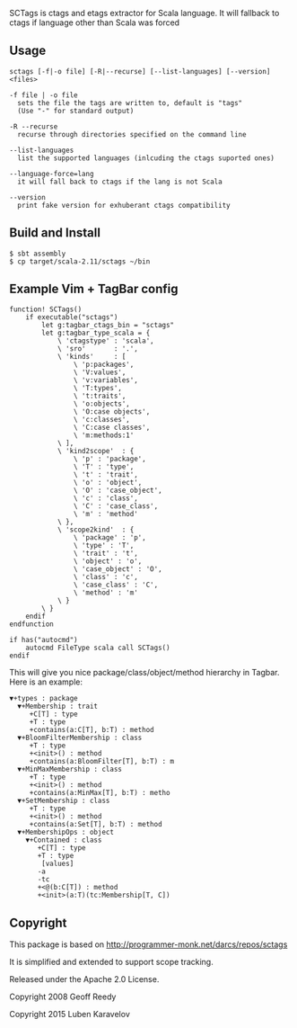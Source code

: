 SCTags is ctags and etags extractor for Scala language. It will fallback
to ctags if language other than Scala was forced

Usage
-----

```
sctags [-f|-o file] [-R|--recurse] [--list-languages] [--version] <files>

-f file | -o file
  sets the file the tags are written to, default is "tags"
  (Use "-" for standard output)

-R --recurse
  recurse through directories specified on the command line

--list-languages
  list the supported languages (inlcuding the ctags suported ones)

--language-force=lang
  it will fall back to ctags if the lang is not Scala

--version
  print fake version for exhuberant ctags compatibility
```

Build and Install
-----------------
```
$ sbt assembly
$ cp target/scala-2.11/sctags ~/bin

```

Example Vim + TagBar config
---------------------------
```vim
function! SCTags()
    if executable("sctags")
        let g:tagbar_ctags_bin = "sctags"
        let g:tagbar_type_scala = {
            \ 'ctagstype' : 'scala',
            \ 'sro'       : '.',
            \ 'kinds'     : [
                \ 'p:packages',
                \ 'V:values',
                \ 'v:variables',
                \ 'T:types',
                \ 't:traits',
                \ 'o:objects',
                \ 'O:case objects',
                \ 'c:classes',
                \ 'C:case classes',
                \ 'm:methods:1'
            \ ],
            \ 'kind2scope'  : {
                \ 'p' : 'package',
                \ 'T' : 'type',
                \ 't' : 'trait',
                \ 'o' : 'object',
                \ 'O' : 'case_object',
                \ 'c' : 'class',
                \ 'C' : 'case_class',
                \ 'm' : 'method'
            \ },
            \ 'scope2kind'  : {
                \ 'package' : 'p',
                \ 'type' : 'T',
                \ 'trait' : 't',
                \ 'object' : 'o',
                \ 'case_object' : 'O',
                \ 'class' : 'c',
                \ 'case_class' : 'C',
                \ 'method' : 'm'
            \ }
        \ }
    endif
endfunction

if has("autocmd")
    autocmd FileType scala call SCTags()
endif
```

This will give you nice package/class/object/method hierarchy in Tagbar. Here is an example:

```
▼+types : package
  ▼+Membership : trait
     +C[T] : type
     +T : type
     +contains(a:C[T], b:T) : method
  ▼+BloomFilterMembership : class
     +T : type
     +<init>() : method
     +contains(a:BloomFilter[T], b:T) : m
  ▼+MinMaxMembership : class
     +T : type
     +<init>() : method
     +contains(a:MinMax[T], b:T) : metho
  ▼+SetMembership : class
     +T : type
     +<init>() : method
     +contains(a:Set[T], b:T) : method
  ▼+MembershipOps : object
    ▼+Contained : class
       +C[T] : type
       +T : type
        [values]
       -a
       -tc
       +<@(b:C[T]) : method
       +<init>(a:T)(tc:Membership[T, C])
```

Copyright
----------

This package is based on http://programmer-monk.net/darcs/repos/sctags

It is simplified and extended to support scope tracking.

Released under the Apache 2.0 License.

Copyright 2008 Geoff Reedy 

Copyright 2015 Luben Karavelov
